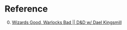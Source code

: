# Reference

0. [Wizards Good, Warlocks Bad || D&D w/ Dael Kingsmill](https://www.youtube.com/watch?v=sCXpucf16-k)

